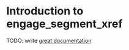# Introduction to engage_segment_xref

TODO: write [great documentation](http://jacobian.org/writing/what-to-write/)
